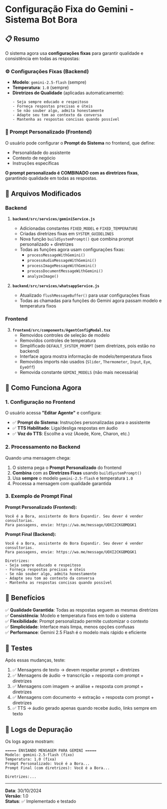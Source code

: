 # Configuração Fixa do Gemini - Sistema Bot Bora

## 📋 Resumo

O sistema agora usa **configurações fixas** para garantir qualidade e consistência em todas as respostas:

### ⚙️ Configurações Fixas (Backend)

- **Modelo**: `gemini-2.5-flash` (sempre)
- **Temperatura**: `1.0` (sempre)
- **Diretrizes de Qualidade** (aplicadas automaticamente):
  ```
  - Seja sempre educado e respeitoso
  - Forneça respostas precisas e úteis
  - Se não souber algo, admita honestamente
  - Adapte seu tom ao contexto da conversa
  - Mantenha as respostas concisas quando possível
  ```

### 🎨 Prompt Personalizado (Frontend)

O usuário pode configurar o **Prompt do Sistema** no frontend, que define:
- Personalidade do assistente
- Contexto de negócio
- Instruções específicas

**O prompt personalizado é COMBINADO com as diretrizes fixas**, garantindo qualidade em todas as respostas.

## 📁 Arquivos Modificados

### Backend

1. **`backend/src/services/geminiService.js`**
   - Adicionadas constantes `FIXED_MODEL` e `FIXED_TEMPERATURE`
   - Criadas diretrizes fixas em `SYSTEM_GUIDELINES`
   - Nova função `buildSystemPrompt()` que combina prompt personalizado + diretrizes
   - Todas as funções agora usam configurações fixas:
     - `processMessageWithGemini()`
     - `processAudioMessageWithGemini()`
     - `processImageMessageWithGemini()`
     - `processDocumentMessageWithGemini()`
     - `analyzeImage()`

2. **`backend/src/services/whatsappService.js`**
   - Atualizado `flushMessageBuffer()` para usar configurações fixas
   - Todas as chamadas para funções do Gemini agora passam modelo e temperatura fixos

### Frontend

3. **`frontend/src/components/AgentConfigModal.tsx`**
   - Removidos controles de seleção de modelo
   - Removidos controles de temperatura
   - Simplificado `DEFAULT_SYSTEM_PROMPT` (sem diretrizes, pois estão no backend)
   - Interface agora mostra informação de modelo/temperatura fixos
   - Removidos imports não usados (`Slider`, `Thermometer`, `Input`, `Eye`, `EyeOff`)
   - Removida constante `GEMINI_MODELS` (não mais necessária)

## 🔄 Como Funciona Agora

### 1. Configuração no Frontend

O usuário acessa **"Editar Agente"** e configura:
- ✅ **Prompt do Sistema**: Instruções personalizadas para o assistente
- ✅ **TTS Habilitado**: Liga/desliga respostas em áudio
- ✅ **Voz do TTS**: Escolhe a voz (Aoede, Kore, Charon, etc.)

### 2. Processamento no Backend

Quando uma mensagem chega:
1. O sistema pega o **Prompt Personalizado** do frontend
2. **Combina** com as **Diretrizes Fixas** usando `buildSystemPrompt()`
3. Usa **sempre** o modelo `gemini-2.5-flash` e temperatura `1.0`
4. Processa a mensagem com qualidade garantida

### 3. Exemplo de Prompt Final

**Prompt Personalizado (Frontend):**
```
Você é a Bora, assistente do Bora Expandir. Seu dever é vender consultorias.
Para passagens, envie: https://wa.me/message/UOXI2CKGBMQGK1
```

**Prompt Final (Backend):**
```
Você é a Bora, assistente do Bora Expandir. Seu dever é vender consultorias.
Para passagens, envie: https://wa.me/message/UOXI2CKGBMQGK1

Diretrizes:
- Seja sempre educado e respeitoso
- Forneça respostas precisas e úteis
- Se não souber algo, admita honestamente
- Adapte seu tom ao contexto da conversa
- Mantenha as respostas concisas quando possível
```

## 🎯 Benefícios

✅ **Qualidade Garantida**: Todas as respostas seguem as mesmas diretrizes  
✅ **Consistência**: Modelo e temperatura fixos em todo o sistema  
✅ **Flexibilidade**: Prompt personalizado permite customizar o contexto  
✅ **Simplicidade**: Interface mais limpa, menos opções confusas  
✅ **Performance**: Gemini 2.5 Flash é o modelo mais rápido e eficiente  

## 🧪 Testes

Após essas mudanças, teste:
1. ✅ Mensagens de texto → devem respeitar prompt + diretrizes
2. ✅ Mensagens de áudio → transcrição + resposta com prompt + diretrizes
3. ✅ Mensagens com imagem → análise + resposta com prompt + diretrizes
4. ✅ Mensagens com documento → extração + resposta com prompt + diretrizes
5. ✅ TTS → áudio gerado apenas quando recebe áudio, links sempre em texto

## 📝 Logs de Depuração

Os logs agora mostram:
```
===== ENVIANDO MENSAGEM PARA GEMINI =====
Modelo: gemini-2.5-flash (fixo)
Temperatura: 1.0 (fixa)
Prompt Personalizado: Você é a Bora...
Prompt Final (com diretrizes): Você é a Bora...

Diretrizes:...
```

---

**Data**: 30/10/2024  
**Versão**: 1.0  
**Status**: ✅ Implementado e testado


